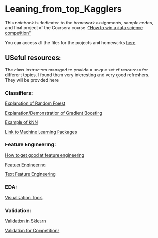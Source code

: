 # Leaning_from_top_Kagglers
This notebook is dedicated to the homework assignments, sample codes, and final project of the Coursera course :["How to win a data science competition"](https://www.coursera.org/learn/competitive-data-science/quiz/Hwg9B/recap)


You can access all the files for the projects and homeworks [here](https://hub.coursera-notebooks.org/user/mjgtcrdyoihyrxjdsztjpm/tree)

## USeful resources:

The class instructors managed to provide a unique set of resources for different topics. I found them very interesting and very good refreshers. They will be provided here.


### Classifiers:

[Explanation of Random Forest](https://www.datasciencecentral.com/profiles/blogs/random-forests-explained-intuitively)

[Explanation/Demonstration of Gradient Boosting](http://arogozhnikov.github.io/2016/06/24/gradient_boosting_explained.html)

[Example of kNN](https://www.analyticsvidhya.com/blog/2014/10/introduction-k-neighbours-algorithm-clustering/)

[Link to Machine Learning Packages](https://www.coursera.org/learn/competitive-data-science/supplement/AgAOD/additional-materials-and-links)


### Feature Engineering:

[How to get good at feature engineering](https://machinelearningmastery.com/discover-feature-engineering-how-to-engineer-features-and-how-to-get-good-at-it/)

[Featuer Engineering](https://www.quora.com/What-are-some-best-practices-in-Feature-Engineering)

[Text Feature Engineering](https://www.coursera.org/learn/competitive-data-science/supplement/BGgHF/additional-material-and-links)


### EDA:

[Visualization Tools](https://www.coursera.org/learn/competitive-data-science/supplement/DmpnI/additional-material-and-links)


### Validation:

[Validation in Sklearn](http://scikit-learn.org/stable/modules/cross_validation.html)

[Validation for Competitions](http://www.chioka.in/how-to-select-your-final-models-in-a-kaggle-competitio/)

